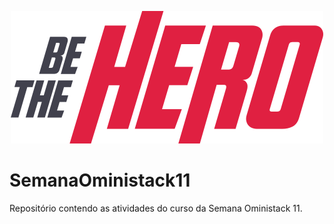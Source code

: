 <p align="center">
  <img src="./frontend/src/assets/logo.svg">
</p>

# SemanaOministack11

Repositório contendo as atividades do curso da Semana Oministack 11.
